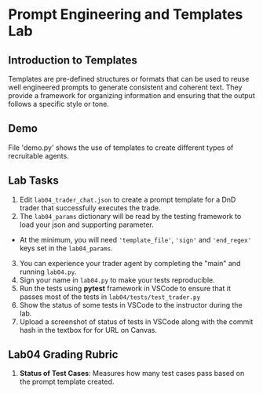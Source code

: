 # Prompt Engineering and Templates Lab  

## Introduction to Templates
Templates are pre-defined structures or formats that can be used to reuse well engineered prompts to generate consistent and coherent text. They provide a framework for organizing information and ensuring that the output follows a specific style or tone. 

## Demo
File 'demo.py' shows the use of templates to create different types of recruitable agents.

## Lab Tasks
1. Edit `lab04_trader_chat.json` to create a prompt template for a DnD trader that successfully executes the trade. 
2. The `lab04_params` dictionary will be read by the testing framework to load your json and supporting parameter.
  - At the minimum, you will need `'template_file'`, `'sign'` and `'end_regex'` keys set in the `lab04_params`.  
3. You can experience your trader agent by completing the "main" and running `lab04.py`.
1. Sign your name in `lab04.py` to make your tests reproducible.
4. Run the tests using **pytest** framework in VSCode to ensure that it passes most of the tests in `lab04/tests/test_trader.py`
5. Show the status of some tests in VSCode to the instructor during the lab.
6. Upload a screenshot of status of tests in VSCode along with the commit hash in the textbox for for URL on Canvas.


## Lab04 Grading Rubric

1. __Status of Test Cases__: Measures how many test cases pass based on the prompt template created.